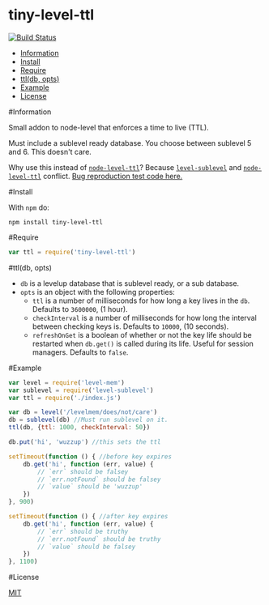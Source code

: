 tiny-level-ttl
==============

[![Build Status](https://travis-ci.org/ArtskydJ/tiny-level-ttl.svg?branch=master)](https://travis-ci.org/ArtskydJ/tiny-level-ttl)

- [Information](#information)
- [Install](#install)
- [Require](#require)
- [ttl(db, opts)](#ttldb-opts)
- [Example](#example)
- [License](#license)

#Information

Small addon to node-level that enforces a time to live (TTL).

Must include a sublevel ready database. You choose between sublevel 5 and 6. This doesn't care.

Why use this instead of [`node-level-ttl`](https://github.com/rvagg/node-level-ttl)? Because [`level-sublevel`](https://github.com/dominictarr/level-sublevel) and [`node-level-ttl`](https://github.com/rvagg/node-level-ttl) conflict. [Bug reproduction test code here.](https://gist.github.com/ArtskydJ/65ebbd9cdbcdea9f091e)

#Install

With `npm` do:
	
	npm install tiny-level-ttl

#Require

```js
var ttl = require('tiny-level-ttl')
```

#ttl(db, opts)

- `db` is a levelup database that is sublevel ready, or a sub database.
- `opts` is an object with the following properties:
	- `ttl` is a number of milliseconds for how long a key lives in the `db`. Defaults to `3600000`, (1 hour).
	- `checkInterval` is a number of milliseconds for how long the interval between checking keys is. Defaults to `10000`, (10 seconds).
	- `refreshOnGet` is a boolean of whether or not the key life should be restarted when `db.get()` is called during its life. Useful for session managers. Defaults to `false`.

#Example

```js
var level = require('level-mem')
var sublevel = require('level-sublevel')
var ttl = require('./index.js')

var db = level('/levelmem/does/not/care')
db = sublevel(db) //Must run sublevel on it.
ttl(db, {ttl: 1000, checkInterval: 50})

db.put('hi', 'wuzzup') //this sets the ttl

setTimeout(function () { //before key expires
	db.get('hi', function (err, value) {
		// `err` should be falsey
		// `err.notFound` should be falsey
		// `value` should be 'wuzzup'
	})
}, 900)

setTimeout(function () { //after key expires
	db.get('hi', function (err, value) {
		// `err` should be truthy
		// `err.notFound` should be truthy
		// `value` should be falsey
	})
}, 1100)
```

#License

[MIT](http://opensource.org/licenses/MIT)
